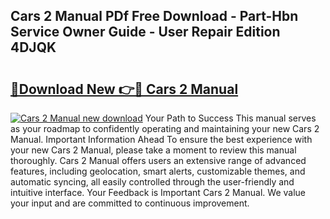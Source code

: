 ## Cars 2 Manual PDf Free Download - Part-Hbn Service Owner Guide - User Repair Edition 4DJQK

# <h2><a href="http://bc16763.oget.top/?id=Cars+2+Manual">🔗Download New 👉🔴 Cars 2 Manual</a></h2>

[![Cars 2 Manual new download](https://i.imgur.com/5g1atiW.png)](http://bc16763.oget.top/?id=Cars+2+Manual)
Your Path to Success This manual serves as your roadmap to confidently operating and maintaining your new Cars 2 Manual. Important Information Ahead To ensure the best experience with your new Cars 2 Manual, please take a moment to review this manual thoroughly. Cars 2 Manual offers users an extensive range of advanced features, including geolocation, smart alerts, customizable themes, and automatic syncing, all easily controlled through the user-friendly and intuitive interface. Your Feedback is Important Cars 2 Manual. We value your input and are committed to continuous improvement.
